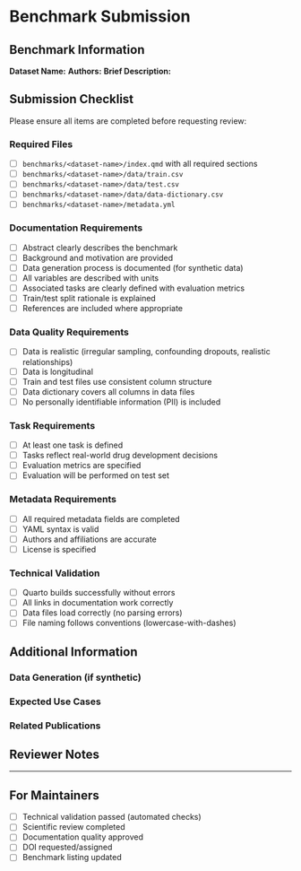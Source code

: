 # Benchmark Submission

## Benchmark Information

**Dataset Name:** 
**Authors:** 
**Brief Description:** 

## Submission Checklist

Please ensure all items are completed before requesting review:

### Required Files

- [ ] `benchmarks/<dataset-name>/index.qmd` with all required sections
- [ ] `benchmarks/<dataset-name>/data/train.csv`
- [ ] `benchmarks/<dataset-name>/data/test.csv`
- [ ] `benchmarks/<dataset-name>/data/data-dictionary.csv`
- [ ] `benchmarks/<dataset-name>/metadata.yml`

### Documentation Requirements

- [ ] Abstract clearly describes the benchmark
- [ ] Background and motivation are provided
- [ ] Data generation process is documented (for synthetic data)
- [ ] All variables are described with units
- [ ] Associated tasks are clearly defined with evaluation metrics
- [ ] Train/test split rationale is explained
- [ ] References are included where appropriate

### Data Quality Requirements

- [ ] Data is realistic (irregular sampling, confounding dropouts, realistic relationships)
- [ ] Data is longitudinal
- [ ] Train and test files use consistent column structure
- [ ] Data dictionary covers all columns in data files
- [ ] No personally identifiable information (PII) is included

### Task Requirements

- [ ] At least one task is defined
- [ ] Tasks reflect real-world drug development decisions
- [ ] Evaluation metrics are specified
- [ ] Evaluation will be performed on test set

### Metadata Requirements

- [ ] All required metadata fields are completed
- [ ] YAML syntax is valid
- [ ] Authors and affiliations are accurate
- [ ] License is specified

### Technical Validation

- [ ] Quarto builds successfully without errors
- [ ] All links in documentation work correctly
- [ ] Data files load correctly (no parsing errors)
- [ ] File naming follows conventions (lowercase-with-dashes)

## Additional Information

### Data Generation (if synthetic)

<!-- Briefly describe how the synthetic data was generated -->

### Expected Use Cases

<!-- Describe the intended use cases for this benchmark -->

### Related Publications

<!-- List any related publications or preprints -->

## Reviewer Notes

<!-- Optional: Add any notes or context for reviewers -->

---

## For Maintainers

- [ ] Technical validation passed (automated checks)
- [ ] Scientific review completed
- [ ] Documentation quality approved
- [ ] DOI requested/assigned
- [ ] Benchmark listing updated
